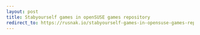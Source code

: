 ```yaml
---
layout: post
title: Stabyourself games in openSUSE games repository
redirect_to: https://rusnak.io/stabyourself-games-in-opensuse-games-repository/
---
```

